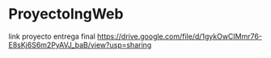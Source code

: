 # ProyectoIngWeb

link proyecto entrega final 
https://drive.google.com/file/d/1gykOwCIMmr76-E8sKj6S6m2PyAVJ_baB/view?usp=sharing
